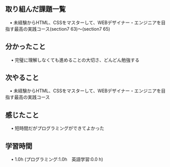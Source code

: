## 取り組んだ課題一覧
           
 　• 未経験からHTML、CSSをマスターして、WEBデザイナー・エンジニアを目指す最高の実践コース(section7 63)〜(section7 65) 

             
## 分かったこと

　 • 完璧に理解しなくても進めることの大切さ、どんどん勉強する

## 次やること　
           
 　• 未経験からHTML、CSSをマスターして、WEBデザイナー・エンジニアを目指す最高の実践コース

## 感じたこと

　 • 短時間だがプログラミングができてよかった

## 学習時間

　 • 1.0h (プログラミング:1.0h　英語学習:0.0 h)